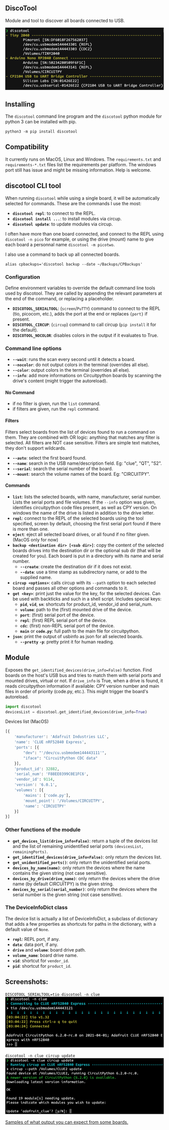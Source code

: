 ## DiscoTool
Module and tool to discover all boards connected to USB.

![(Pimoroni Tiny2040, Arduino Nano 2040, Adafruit Huzzah ESP32)](docs/list_tiny_nano_esp32.png)

## Installing
The `discotool` command line program and the `discotool` python module for python 3 can be installed with pip.
```
python3 -m pip install discotool
```

## Compatibility
It currently runs on MacOS, Linux and Windows. The `requirements.txt` and `requirements-*.txt` files list the requirements per platform. The windows port still has issue and might be missing information. Help is welcome.

## discotool CLI tool

When running `discotool` while using a single board, it will be automatically selected for commands. These are the commands I use the most:
- **`discotool repl`**: to connect to the REPL.
- **`discotool install ...`**: to install modules via circup.
- **`discotool update`**: to update modules via circup.

I often have more than one board connected, and connect to the REPL using `discotool -n pico` for example, or using the drive (mount) name to give each board a personnal name `discotool -m picotwo`.

I also use a command to back up all connected boards.
```
alias cpbackups='discotool backup --date ~/Backups/CPBackups'
```

### Configuration

Define environment variables to override the default command line tools used by discotool. They are called by appending the relevant parameters at the end of the command, or replacing a placeholder.
- **`DISCOTOOL_SERIALTOOL`**: (`screen`/`PuTTY`) command to connect to the REPL (tio, picocom, etc.), adds the port at the end or replaces `{port}` if present.
- **`DISCOTOOL_CIRCUP`**: (`circup`) command to call circup (`pip install` it for the default).
- **`DISCOTOOL_NOCOLOR`**: disables colors in the output if it evaluates to True.

### Command line options

- **`--wait`**: runs the scan every second until it detects a board.
- **`--nocolor`**: do not output colors in the terminal (overrides all else).
- **`--color`**: output colors in the terminal (overrides all else).
- **`--info`**: add more informations on Circuitpython boards by scanning the drive's content (might trigger the autoreload).

#### No Command

- if no filter is given, run the `list` command.
- if filters are given, run the `repl` command.

#### Filters
Filters select boards from the list of devices found to run a command on them. They are combined with OR logic: anything that matches any filter is selected. All filters are NOT case sensitive. Filters are simple text matches, they don't support wildcards.

- **`--auto`**: select the first board found.
- **`--name`**: search in the USB name/description field. Eg: "clue", "QT", "S2".
- **`--serial`**: search the serial number of the board.
- **`--mount`**: search the volume names of the board. Eg: "CIRCUITPY".

#### Commands

-	**`list`**: lists the selected boards, with name, manufacturer, serial number. Lists the serial ports and file volumes. If the `--info` option was given, identifies circuitpython code files present, as well as CPY version. On windows the name of the drive is listed in addition to the drive letter.
-	**`repl`**: connect to the REPL of the selected boards using the tool specified, screen by default, choosing the first serial port found if there is more than one.
-	**`eject`**: eject all selected board drives, or all found if no filter given. (MacOS only for now)
-	**`backup <destination dir> [<sub dir>]`**: copy the content of the selected boards drives into the destination dir or the optional sub dir (that will be created for you). Each board is put in a directory with its name and serial number.
	-	**`--create`**: create the destination dir if it does not exist.
	-	**`--date`**: use a time stamp as subdirectory name, or add to the supplied name.
-	**`circup <options>`**: calls circup with its `--path` option to each selected board and passes all other options and commands to it.
-	**`get <key>`**: print just the value for the key, for the selected devices. Can be used with backticks and such in a shell script. Includes special keys:
	- **`pid`**, **`vid`**, **`sn`**: shortcuts for product_id, vendor_id and serial_num.
	- **`volume`**: path to the (first) mounted drive of the device.
	- **`port`**: (first) serial port of the device.
	- **`repl`**: (first) REPL serial port of the device.
	- **`cdc`**: (first) non-REPL serial port of the device.
	- **`main`** or **`code.py`**: full path to the main file for circuitpython.
-	**`json`**: print the output of usbinfo as json for all selected boards.
	- **`--pretty`** **`-p`**: pretty print it for human reading.


## Module
Exposes the `get_identified_devices(drive_info=False)` function. Find boards on the host's USB bus and tries to match them with serial ports and mounted drives, virtual or not. If `drive_info` is True, when a drive is found, it reads circuitpython information if available: CPY version number and main files in order of priority (code.py, etc.). This might trigger the board's autoreload.
```python
import discotool
devicesList = discotool.get_identified_devices(drive_info=True)
```
Devices list (MacOS)
```python
[{
	'manufacturer': 'Adafruit Industries LLC',
	'name': 'CLUE nRF52840 Express',
	'ports': [{
		"dev": "'/dev/cu.usbmodem144443111'",
		"iface": "CircuitPython CDC data"
	}],
	'product_id': 32882,
	'serial_num': 'F88EE0399C0E1FC6',
	'vendor_id': 9114,
	'version': '6.0.1',
	'volumes': [{
		'mains': ['code.py'],
		'mount_point': '/Volumes/CIRCUITPY',
		'name': 'CIRCUITPY'
	}]
}]
```

### Other functions of the module

- **`get_devices_list(drive_info=False)`**: return a tuple of the devices list and the list of remaining unidentified serial ports `(devicesList, remainingPorts)`.
- **`get_identified_devices(drive_info=False)`**: only return the devices list.
- **`get_unidentified_ports()`**: only return the unidentified serial ports.
- **`devices_by_name(name)`**: only return the devices where the name contains the given string (not case sensitive).
- **`devices_by_drive(drive_name)`**: only return the devices where the drive name (by default CIRCUITPY) is the given string.
- **`devices_by_serial(serial_number)`**: only return the devices where the serial number is the given string (not case sensitive).

### The DeviceInfoDict class
The device list is actually a list of DeviceInfoDict, a subclass of dictionary that adds a few properties as shortcuts for paths in the dictionary, with a default value of `None`.

- **`repl`**: REPL port, if any.
- **`data`**: data port, if any.
- **`drive`** and **`volume`**: board drive path.
- **`volume_name`**: board drive name.
- **`vid`**: shortcut for `vendor_id`.
- **`pid`**: shortcut for `product_id`.


## Screenshots:

`DISCOTOOL_SERIALTOOL=tio discotool -n clue`
![discotool repl](docs/repl_to_clue.png)

`discotool -n clue circup update`
![discotool circup](docs/circup_update_clue.png)

[Samples of what output you can expect from some boards.](docs/examples.md)
